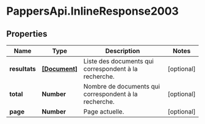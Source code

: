 # PappersApi.InlineResponse2003

## Properties

Name | Type | Description | Notes
------------ | ------------- | ------------- | -------------
**resultats** | [**[Document]**](Document.md) | Liste des documents qui correspondent à la recherche. | [optional] 
**total** | **Number** | Nombre de documents qui correspondent à la recherche. | [optional] 
**page** | **Number** | Page actuelle. | [optional] 


